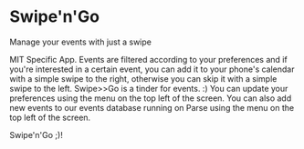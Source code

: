 # Swipe'n'Go
Manage your events with just a swipe

MIT Specific App.
Events are filtered according to your preferences and if you're interested in a certain event, 
you can add it to your phone's calendar with a simple swipe to the right, otherwise you can 
skip it with a simple swipe to the left.
Swipe>>Go is a tinder for events. :)
You can update your preferences using the menu on the top left of the screen.
You can also add new events to our events database running on Parse using the menu on the top left of the screen. 

Swipe'n'Go ;)!


